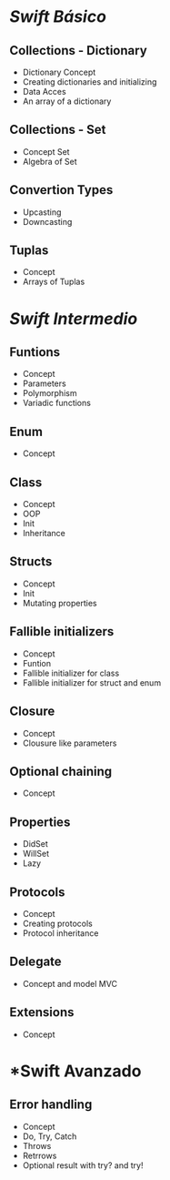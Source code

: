 
# *Swift Básico*

## Collections - Dictionary
- Dictionary Concept
- Creating dictionaries and initializing
- Data Acces
- An array of a dictionary



## Collections - Set
- Concept Set
- Algebra of Set

## Convertion Types
- Upcasting
- Downcasting

## Tuplas
- Concept
- Arrays of Tuplas

# *Swift Intermedio*

## Funtions
- Concept
- Parameters
- Polymorphism
- Variadic functions
 
## Enum
- Concept

## Class
- Concept
- OOP
- Init
- Inheritance

## Structs 
- Concept
- Init
- Mutating properties

## Fallible initializers
- Concept
- Funtion
- Fallible initializer for class
- Fallible initializer for struct and enum

## Closure
- Concept
- Clousure like parameters 

## Optional chaining
- Concept

## Properties
- DidSet
- WillSet
- Lazy

## Protocols
- Concept
- Creating protocols
- Protocol inheritance

## Delegate
- Concept and model MVC

## Extensions
- Concept


# *Swift Avanzado

## Error handling
- Concept
- Do, Try, Catch
- Throws
- Retrrows
- Optional result with try? and try! 




